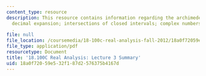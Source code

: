 ```yaml
---
content_type: resource
description: This resource contains information regarding the archimedean principle;
  decimal expansion; intersections of closed intervals; complex numbers, cauchy-schwarz
  .
file: null
file_location: /coursemedia/18-100c-real-analysis-fall-2012/18a0f72059e532f187d2576375b4167d_MIT18_100CF12_l3sum.pdf
file_type: application/pdf
resourcetype: Document
title: '18.100C Real Analysis: Lecture 3 Summary'
uid: 18a0f720-59e5-32f1-87d2-576375b4167d
---
```

